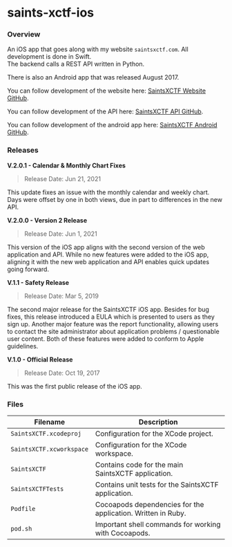 # saints-xctf-ios

### Overview

An iOS app that goes along with my website `saintsxctf.com`.  All development is done in Swift.  
The backend calls a REST API written in Python.

There is also an Android app that was released August 2017.

You can follow development of the website here: [SaintsXCTF Website GitHub](https://github.com/AJarombek/saints-xctf-web).

You can follow development of the API here: [SaintsXCTF API GitHub](https://github.com/AJarombek/saints-xctf-api).

You can follow development of the android app here: [SaintsXCTF Android GitHub](https://github.com/AJarombek/saints-xctf-android).

### Releases

**V.2.0.1 - Calendar & Monthly Chart Fixes**

> Release Date: Jun 21, 2021

This update fixes an issue with the monthly calendar and weekly chart.  Days were offset by one in both views, due in part to differences in the new API.

**V.2.0.0 - Version 2 Release**

> Release Date: Jun 1, 2021

This version of the iOS app aligns with the second version of the web application and API.  While no new features were added to the iOS app, aligning it with 
the new web application and API enables quick updates going forward.

**V.1.1 - Safety Release**

> Release Date: Mar 5, 2019

The second major release for the SaintsXCTF iOS app.  Besides for bug fixes, this release introduced a EULA which is
presented to users as they sign up.  Another major feature was the report functionality, allowing users to contact the
site administrator about application problems / questionable user content.  Both of these features were added to conform
to Apple guidelines.

**V.1.0 - Official Release**

> Release Date: Oct 19, 2017

This was the first public release of the iOS app.

### Files

| Filename                  | Description                                                                                      |
|---------------------------|--------------------------------------------------------------------------------------------------|
| `SaintsXCTF.xcodeproj`    | Configuration for the XCode project.                                                             |
| `SaintsXCTF.xcworkspace`  | Configuration for the XCode workspace.                                                           |
| `SaintsXCTF`              | Contains code for the main SaintsXCTF application.                                               |
| `SaintsXCTFTests`         | Contains unit tests for the SaintsXCTF application.                                              |
| `Podfile`                 | Cocoapods dependencies for the application.  Written in Ruby.                                    |
| `pod.sh`                  | Important shell commands for working with Cocoapods.                                             |
